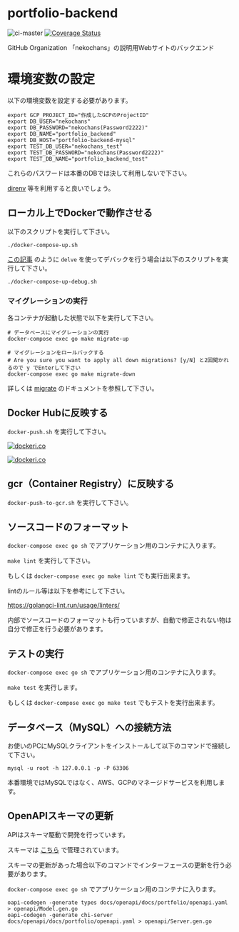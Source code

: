 # portfolio-backend
![ci-master](https://github.com/nekochans/portfolio-backend/workflows/ci-master/badge.svg)
[![Coverage Status](https://coveralls.io/repos/github/nekochans/portfolio-backend/badge.svg?branch=master)](https://coveralls.io/github/nekochans/portfolio-backend?branch=master)

GitHub Organization 「nekochans」の説明用Webサイトのバックエンド

# 環境変数の設定

以下の環境変数を設定する必要があります。

```
export GCP_PROJECT_ID="作成したGCPのProjectID"
export DB_USER="nekochans"
export DB_PASSWORD="nekochans(Password2222)"
export DB_NAME="portfolio_backend"
export DB_HOST="portfolio-backend-mysql"
export TEST_DB_USER="nekochans_test"
export TEST_DB_PASSWORD="nekochans(Password2222)"
export TEST_DB_NAME="portfolio_backend_test"
```

これらのパスワードは本番のDBでは決して利用しないで下さい。

[direnv](https://github.com/direnv/direnv) 等を利用すると良いでしょう。

## ローカル上でDockerで動作させる

以下のスクリプトを実行して下さい。

`./docker-compose-up.sh`

[この記事](https://qiita.com/keitakn/items/f46347f871083356149b) のように `delve` を使ってデバックを行う場合は以下のスクリプトを実行して下さい。

`./docker-compose-up-debug.sh`

### マイグレーションの実行

各コンテナが起動した状態で以下を実行して下さい。

```
# データベースにマイグレーションの実行
docker-compose exec go make migrate-up

# マイグレーションをロールバックする
# Are you sure you want to apply all down migrations? [y/N] と2回聞かれるので y でEnterして下さい
docker-compose exec go make migrate-down
```

詳しくは [migrate](https://github.com/golang-migrate/migrate/tree/master/cmd/migrate) のドキュメントを参照して下さい。

## Docker Hubに反映する

`docker-push.sh` を実行して下さい。

[![dockeri.co](https://dockeri.co/image/nekochans/portfolio-backend-go)](https://hub.docker.com/r/nekochans/portfolio-backend-go)

[![dockeri.co](https://dockeri.co/image/nekochans/portfolio-backend-nginx)](https://hub.docker.com/r/nekochans/portfolio-backend-nginx)

## gcr（Container Registry）に反映する

`docker-push-to-gcr.sh` を実行して下さい。

## ソースコードのフォーマット

`docker-compose exec go sh` でアプリケーション用のコンテナに入ります。

`make lint` を実行して下さい。

もしくは `docker-compose exec go make lint` でも実行出来ます。

lintのルール等は以下を参考にして下さい。

https://golangci-lint.run/usage/linters/

内部でソースコードのフォーマットも行っていますが、自動で修正されない物は自分で修正を行う必要があります。

## テストの実行

`docker-compose exec go sh` でアプリケーション用のコンテナに入ります。

`make test` を実行します。

もしくは `docker-compose exec go make test` でもテストを実行出来ます。

## データベース（MySQL）への接続方法

お使いのPCにMySQLクライアントをインストールして以下のコマンドで接続して下さい。

```
mysql -u root -h 127.0.0.1 -p -P 63306
```

本番環境ではMySQLではなく、AWS、GCPのマネージドサービスを利用します。

## OpenAPIスキーマの更新

APIはスキーマ駆動で開発を行っています。

スキーマは [こちら](https://github.com/nekochans/nekochans-openapi/blob/master/docs/portfolio/openapi.yaml) で管理されています。

スキーマの更新があった場合以下のコマンドでインターフェースの更新を行う必要があります。

`docker-compose exec go sh` でアプリケーション用のコンテナに入ります。

```
oapi-codegen -generate types docs/openapi/docs/portfolio/openapi.yaml > openapi/Model.gen.go
oapi-codegen -generate chi-server docs/openapi/docs/portfolio/openapi.yaml > openapi/Server.gen.go
```

